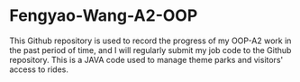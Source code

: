 # Fengyao-Wang-A2-OOP
This Github repository is used to record the progress of my OOP-A2 work in the past period of time, and I will regularly submit my job code to the Github repository. This is a JAVA code used to manage theme parks and visitors' access to rides.
